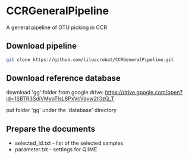# CCRGeneralPipeline
A general pipeline of OTU picking in CCR
## Download pipeline
```bash
git clone https://github.com/liluacrobat/CCRGeneralPipeline.git
```

## Download reference database

download 'gg' folder from google drive:
https://drive.google.com/open?id=1SBTR3SdiVMyoTIsL8PxVcVqvw2IGzQ_T

put folder 'gg' under the 'database' directory

## Prepare the documents
* selected_id.txt - list of the selected samples
* parameter.txt - settings for QIIME
